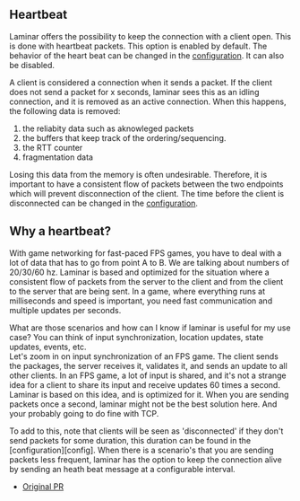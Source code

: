 ## Heartbeat
Laminar offers the possibility to keep the connection with a client open. 
This is done with heartbeat packets. 
This option is enabled by default.
The behavior of the heart beat can be changed in the [configuration](https://github.com/amethyst/laminar/pull/224). 
It can also be disabled.

A client is considered a connection when it sends a packet. 
If the client does not send a packet for x seconds, laminar sees this as an idling connection, and it is removed as an active connection.
When this happens, the following data is removed: 

1) the reliabity data such as aknowleged packets 
2) the buffers that keep track of the ordering/sequencing. 
3) the RTT counter
4) fragmentation data

Losing this data from the memory is often undesirable.
Therefore, it is important to have a consistent flow of packets between the two endpoints which will prevent disconnection of the client.
The time before the client is disconnected can be changed in the [configuration](https://github.com/amethyst/laminar/blob/master/src/config.rs#L10).

## Why a heartbeat?
With game networking for fast-paced FPS games, you have to deal with a lot of data that has to go from point A to B.
We are talking about numbers of 20/30/60 hz. 
Laminar is based and optimized for the situation where a consistent flow of packets from the server to the client and from the client to the server that are being sent.
In a game, where everything runs at milliseconds and speed is important, you need fast communication and multiple updates per seconds.

What are those scenarios and how can I know if laminar is useful for my use case?
You can think of input synchronization, location updates, state updates, events, etc.  
Let's zoom in on input synchronization of an FPS game. 
The client sends the packages, the server receives it, validates it, and sends an update to all other clients. 
In an FPS game, a lot of input is shared, and it's not a strange idea for a client to share its input and receive updates 60 times a second.   
Laminar is based on this idea, and is optimized for it. 
When you are sending packets once a second, laminar might not be the best solution here. And your probably going to do fine with TCP. 

To add to this, note that clients will be seen as 'disconnected' if they don't send packets for some duration, this duration can be found in the [configuration][config]. 
When there is a scenario's that you are sending packets less frequent, laminar has the option to keep the connection alive by sending an heath beat message at a configurable interval.


- [Original PR](https://github.com/amethyst/laminar/pull/224)